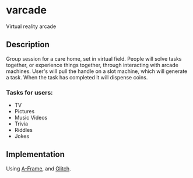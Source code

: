 # varcade
Virtual reality arcade

## Description
Group session for a care home, set in virtual field. People will solve tasks together, or experience things together, through interacting with arcade machines. User's will pull the handle on a slot machine, which will generate a task. When the task has completed it will dispense coins.

### Tasks for users:
 - TV
 - Pictures
 - Music Videos
 - Trivia
 - Riddles
 - Jokes
 
## Implementation
Using [A-Frame](https://aframe.io/), and [Glitch](https://glitch.com/~aframe).
